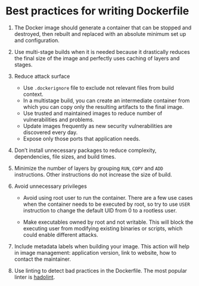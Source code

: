 # Best practices for writing Dockerfile

1. The Docker image should generate a container that can be stopped and destroyed, then rebuilt and replaced with an absolute minimum set up and configuration.

2. Use multi-stage builds when it is needed because it drastically reduces the final size of the image and perfectly uses caching of layers and stages.

3. Reduce attack surface

   - Use `.dockerignore` file to exclude not relevant files from build context.
   - In a multistage build, you can create an intermediate container from which you can copy only the resulting artifacts to the final image.
   - Use trusted and maintained images to reduce number of vulnerabilities and problems.
   - Update images frequently as new security vulnerabilities are discovered every day.
   - Expose only those ports that application needs.

4. Don’t install unnecessary packages to reduce complexity, dependencies, file sizes, and build times.

5. Minimize the number of layers by grouping `RUN`, `COPY` and `ADD` instructions. Other instructions do not increase the size of build.

6. Avoid unnecessary privileges

   - Avoid using root user to run the container. There are a few use cases when the container needs to be executed by root, so try to use `USER` instruction to change the default UID from 0 to a rootless user.

   - Make executables owned by root and not writable. This will block the executing user from modifying existing binaries or scripts, which could enable different attacks.

7. Include metadata labels when building your image. This action will help in image management: application version, link to website, how to contact the maintainer.

8. Use linting to detect bad practices in the Dockerfile. The most popular linter is [hadolint](https://github.com/hadolint/hadolint).
